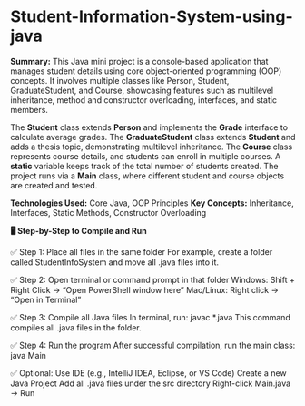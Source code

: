 # Student-Information-System-using-java

**Summary:**
This Java mini project is a console-based application that manages student details using core object-oriented programming (OOP) concepts. It involves multiple classes like Person, Student, GraduateStudent, and Course, showcasing features such as multilevel inheritance, method and constructor overloading, interfaces, and static members.

The **Student** class extends **Person** and implements the **Grade** interface to calculate average grades.
The **GraduateStudent** class extends **Student** and adds a thesis topic, demonstrating multilevel inheritance.
The **Course** class represents course details, and students can enroll in multiple courses.
A **static** variable keeps track of the total number of students created.
The project runs via a **Main** class, where different student and course objects are created and tested.

**Technologies Used:** Core Java, OOP Principles
**Key Concepts:** Inheritance, Interfaces, Static Methods, Constructor Overloading



**🖥️ Step-by-Step to Compile and Run**

✅ Step 1: Place all files in the same folder
For example, create a folder called StudentInfoSystem and move all .java files into it.

✅ Step 2: Open terminal or command prompt in that folder
Windows: Shift + Right Click → “Open PowerShell window here”
Mac/Linux: Right click → “Open in Terminal”

✅ Step 3: Compile all Java files
In terminal, run:  javac *.java 
This command compiles all .java files in the folder.

✅ Step 4: Run the program
After successful compilation, run the main class: java Main

✅ Optional: Use IDE (e.g., IntelliJ IDEA, Eclipse, or VS Code)
Create a new Java Project
Add all .java files under the src directory
Right-click Main.java → Run

